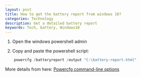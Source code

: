 ```yaml
---
layout: post
title: How to get the battery report from windows 10?
categories: Technology
description: Get a detailed battery report
keywords: Tech, battery, Windows10
---
```


1. Open the windows powershell admin

2. Copy and paste the powershell script:

```Powershell
    powercfg /batteryreport /output "C:\battery-report.html"
```

More details from here: [Powercfg command-line options](https://docs.microsoft.com/en-us/windows-hardware/design/device-experiences/powercfg-command-line-options)